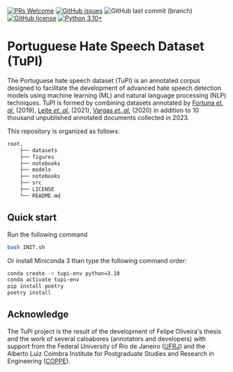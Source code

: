 [![PRs Welcome](https://img.shields.io/badge/PRs-welcome-brightgreen.svg)](https://github.com/Silly-Machine/TuPi-Portuguese-Hate-Speech-Dataset/pulls)
[![GitHub issues](https://img.shields.io/github/issues/Silly-Machine/TuPi-Portuguese-Hate-Speech-Dataset.svg)](https://img.shields.io/github/issues/Silly-Machine/TuPi-Portuguese-Hate-Speech-Dataset.svg)
![GitHub last commit (branch)](https://img.shields.io/github/last-commit/Silly-Machine/TuPi-Portuguese-Hate-Speech-Dataset/main)
[![GitHub license](https://img.shields.io/github/license/Naereen/StrapDown.js.svg)](https://github.com/Naereen/StrapDown.js/blob/master/LICENSE)
[![Python 3.10+](https://img.shields.io/badge/Python-3.10+-blue.svg)](https://www.python.org/downloads/release/python-3100/)

# Portuguese Hate Speech Dataset (TuPI)

The Portuguese hate speech dataset (TuPI) is an annotated corpus designed to facilitate the development of advanced hate speech detection models using machine learning (ML) and natural language processing (NLP) techniques. TuPI is formed by combining datasets annotated by [Fortuna *et. al.*](https://github.com/paulafortuna/Portuguese-Hate-Speech-Dataset) (2019), [Leite *et. al.*](https://github.com/JAugusto97/ToLD-Br) (2021), [Vargas *et. al.*](https://github.com/franciellevargas/HateBR) (2020) in addition to 10 thousand unpublished annotated documents collected in 2023.

This repository is organized as follows:

```sh
root.
    ├── datasets 
    ├── figures
    ├── notebooks
    ├── models
    ├── notebooks
    ├── src
    ├── LICENSE
    └── README.md
```

## Quick start

Run the following command

```sh
bash INIT.sh
```

Or install Miniconda 3 than type the following command order:

```sh
conda create -n tupi-env python=3.10
conda activate tupi-env
pip install poetry
poetry install
```


## Acknowledge
The TuPi project is the result of the development of Felipe Oliveira's thesis and the work of several caloabores (annotators and developers) with support from the Federal University of Rio de Janeiro ([UFRJ](https://ufrj.br/)) and the Alberto Luiz Coimbra Institute for Postgraduate Studies and Research in Engineering ([COPPE](https://coppe.ufrj.br/)).
